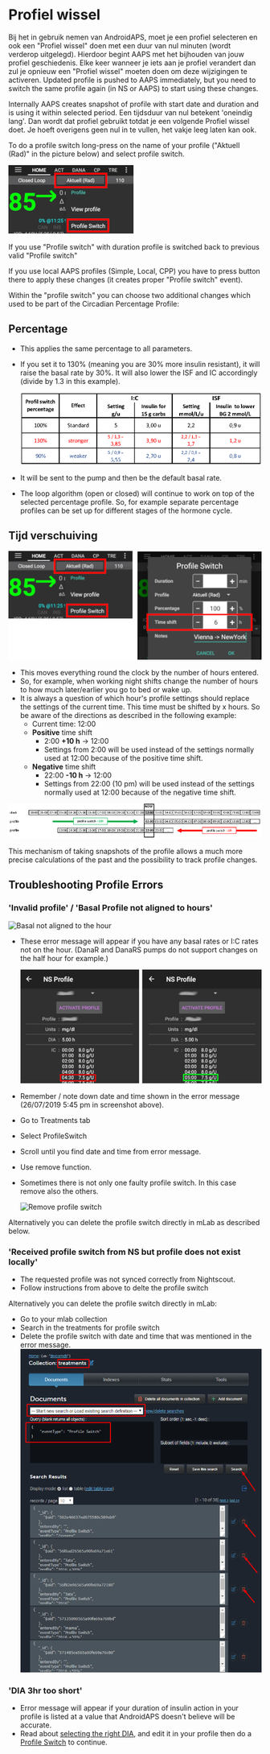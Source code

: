 # Profiel wissel

Bij het in gebruik nemen van AndroidAPS, moet je een profiel selecteren en ook een "Profiel wissel" doen met een duur van nul minuten (wordt verderop uitgelegd). Hierdoor begint AAPS met het bijhouden van jouw profiel geschiedenis. Elke keer wanneer je iets aan je profiel verandert dan zul je opnieuw een "Profiel wissel" moeten doen om deze wijzigingen te activeren. Updated profile is pushed to AAPS immediately, but you need to switch the same profile again (in NS or AAPS) to start using these changes.

Internally AAPS creates snapshot of profile with start date and duration and is using it within selected period. Een tijdsduur van nul betekent 'oneindig lang'. Dan wordt dat profiel gebruikt totdat je een volgende Profiel wissel doet. Je hoeft overigens geen nul in te vullen, het vakje leeg laten kan ook.

To do a profile switch long-press on the name of your profile ("Aktuell (Rad)" in the picture below) and select profile switch.

![Do profile switch](../images/ProfileSwitch_HowTo.png)

If you use "Profile switch" with duration profile is switched back to previous valid "Profile switch"

If you use local AAPS profiles (Simple, Local, CPP) you have to press button there to apply these changes (it creates proper "Profile switch" event).

Within the "profile switch" you can choose two additional changes which used to be part of the Circadian Percentage Profile:

## Percentage

* This applies the same percentage to all parameters. 
* If you set it to 130% (meaning you are 30% more insulin resistant), it will raise the basal rate by 30%. It will also lower the ISF and IC accordingly (divide by 1.3 in this example).
  
  ![Example profile switch percentage](../images/ProfileSwitchPercentage.png)

* It will be sent to the pump and then be the default basal rate.

* The loop algorithm (open or closed) will continue to work on top of the selected percentage profile. So, for example separate percentage profiles can be set up for different stages of the hormone cycle.

## Tijd verschuiving

![Profile switch percentage and timeshift](../images/ProfileSwitchTimeShift2.png)

* This moves everything round the clock by the number of hours entered. 
* So, for example, when working night shifts change the number of hours to how much later/earlier you go to bed or wake up.
* It is always a question of which hour's profile settings should replace the settings of the current time. This time must be shifted by x hours. So be aware of the directions as described in the following example: 
  * Current time: 12:00
  * **Positive** time shift 
    * 2:00 **+10 h** -> 12:00
    * Settings from 2:00 will be used instead of the settings normally used at 12:00 because of the positive time shift.
  * **Negative** time shift 
    * 22:00 **-10 h** -> 12:00
    * Settings from 22:00 (10 pm) will be used instead of the settings normally used at 12:00 because of the negative time shift.

![Profile switch timeshift directions](../images/ProfileSwitch_PlusMinus2.png)

This mechanism of taking snapshots of the profile allows a much more precise calculations of the past and the possibility to track profile changes.

## Troubleshooting Profile Errors

### 'Invalid profile' / 'Basal Profile not aligned to hours'

![Basal not aligned to the hour](../images/BasalNotAlignedToHours2.png)

* These error message will appear if you have any basal rates or I:C rates not on the hour. (DanaR and DanaRS pumps do not support changes on the half hour for example.)
  
  ![Example profile not aligned to hours](../images/ProfileNotAlignedToHours.png)

* Remember / note down date and time shown in the error message (26/07/2019 5:45 pm in screenshot above).

* Go to Treatments tab
* Select ProfileSwitch
* Scroll until you find date and time from error message.
* Use remove function.
* Sometimes there is not only one faulty profile switch. In this case remove also the others.
  
  ![Remove profile switch](../images/PSRemove.png)

Alternatively you can delete the profile switch directly in mLab as described below.

### 'Received profile switch from NS but profile does not exist locally'

* The requested profile was not synced correctly from Nightscout.
* Follow instructions from above to delte the profile switch

Alternatively you can delete the profile switch directly in mLab:

* Go to your mlab collection
* Search in the treatments for profile switch
* Delete the profile switch with date and time that was mentioned in the error message. ![mlab](../images/mLabDeletePS.png)

### 'DIA 3hr too short'

* Error message will appear if your duration of insulin action in your profile is listed at a value that AndroidAPS doesn't believe will be accurate. 
* Read about [selecting the right DIA](http://www.diabettech.com/insulin/why-we-are-regularly-wrong-in-the-duration-of-insulin-action-dia-times-we-use-and-why-it-matters/), and edit it in your profile then do a [Profile Switch](../Usage/Profiles#profile-switch) to continue.